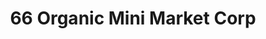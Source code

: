 ---
title: "66 Organic Mini Market Corp"
url: /brooklyn/66-organic-mini-market-corp/
shop: convenience
---